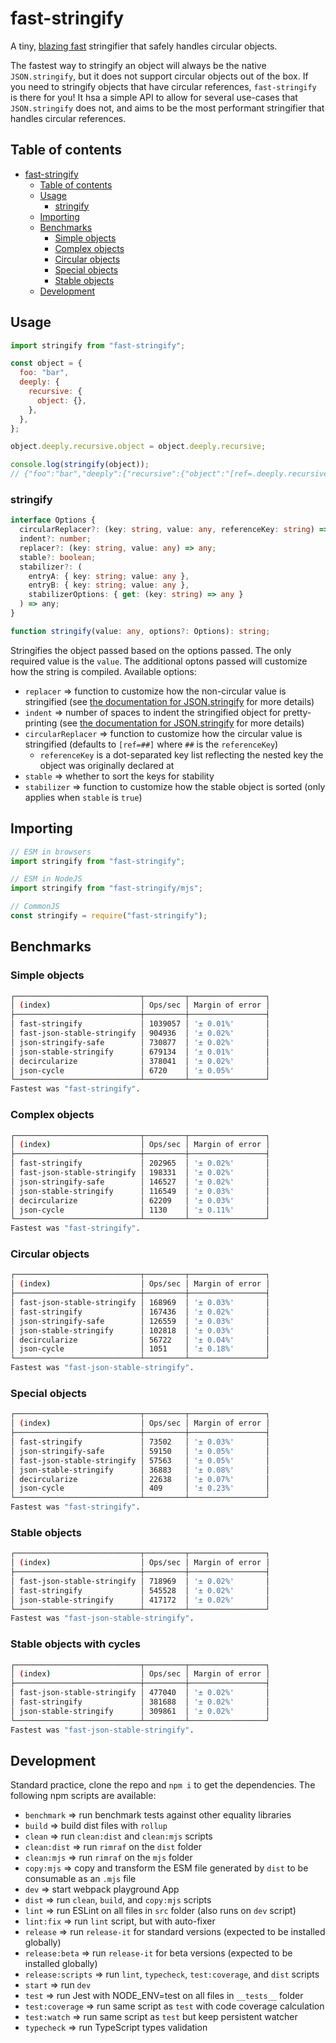 # fast-stringify

A tiny, [blazing fast](#benchmarks) stringifier that safely handles circular objects.

The fastest way to stringify an object will always be the native `JSON.stringify`, but it does not support circular objects out of the box. If you need to stringify objects that have circular references, `fast-stringify` is there for you! It hsa a simple API to allow for several use-cases that `JSON.stringify` does not, and aims to be the most performant stringifier that handles circular references.

## Table of contents

- [fast-stringify](#fast-stringify)
  - [Table of contents](#table-of-contents)
  - [Usage](#usage)
    - [stringify](#stringify)
  - [Importing](#importing)
  - [Benchmarks](#benchmarks)
    - [Simple objects](#simple-objects)
    - [Complex objects](#complex-objects)
    - [Circular objects](#circular-objects)
    - [Special objects](#special-objects)
    - [Stable objects](#stable-objects)
  - [Development](#development)

## Usage

```javascript
import stringify from "fast-stringify";

const object = {
  foo: "bar",
  deeply: {
    recursive: {
      object: {},
    },
  },
};

object.deeply.recursive.object = object.deeply.recursive;

console.log(stringify(object));
// {"foo":"bar","deeply":{"recursive":{"object":"[ref=.deeply.recursive]"}}}
```

### stringify

```ts
interface Options {
  circularReplacer?: (key: string, value: any, referenceKey: string) => any;
  indent?: number;
  replacer?: (key: string, value: any) => any;
  stable?: boolean;
  stabilizer?: (
    entryA: { key: string; value: any },
    entryB: { key: string; value: any },
    stabilizerOptions: { get: (key: string) => any }
  ) => any;
}

function stringify(value: any, options?: Options): string;
```

Stringifies the object passed based on the options passed. The only required value is the `value`. The additional optons passed will customize how the string is compiled. Available options:

- `replacer` => function to customize how the non-circular value is stringified (see [the documentation for JSON.stringify](https://developer.mozilla.org/en-US/docs/Web/JavaScript/Reference/Global_Objects/JSON/stringify) for more details)
- `indent` => number of spaces to indent the stringified object for pretty-printing (see [the documentation for JSON.stringify](https://developer.mozilla.org/en-US/docs/Web/JavaScript/Reference/Global_Objects/JSON/stringify) for more details)
- `circularReplacer` => function to customize how the circular value is stringified (defaults to `[ref=##]` where `##` is the `referenceKey`)
  - `referenceKey` is a dot-separated key list reflecting the nested key the object was originally declared at
- `stable` => whether to sort the keys for stability
- `stabilizer` => function to customize how the stable object is sorted (only applies when `stable` is `true`)

## Importing

```javascript
// ESM in browsers
import stringify from "fast-stringify";

// ESM in NodeJS
import stringify from "fast-stringify/mjs";

// CommonJS
const stringify = require("fast-stringify");
```

## Benchmarks

### Simple objects

```bash
┌────────────────────────────┬─────────┬─────────────────┐
│ (index)                    │ Ops/sec │ Margin of error │
├────────────────────────────┼─────────┼─────────────────┤
│ fast-stringify             │ 1039057 │ '± 0.01%'       │
│ fast-json-stable-stringify │ 904936  │ '± 0.02%'       │
│ json-stringify-safe        │ 730877  │ '± 0.02%'       │
│ json-stable-stringify      │ 679134  │ '± 0.01%'       │
│ decircularize              │ 378041  │ '± 0.02%'       │
│ json-cycle                 │ 6720    │ '± 0.05%'       │
└────────────────────────────┴─────────┴─────────────────┘
Fastest was "fast-stringify".
```

### Complex objects

```bash
┌────────────────────────────┬─────────┬─────────────────┐
│ (index)                    │ Ops/sec │ Margin of error │
├────────────────────────────┼─────────┼─────────────────┤
│ fast-stringify             │ 202965  │ '± 0.02%'       │
│ fast-json-stable-stringify │ 198331  │ '± 0.02%'       │
│ json-stringify-safe        │ 146527  │ '± 0.02%'       │
│ json-stable-stringify      │ 116549  │ '± 0.03%'       │
│ decircularize              │ 62209   │ '± 0.03%'       │
│ json-cycle                 │ 1130    │ '± 0.11%'       │
└────────────────────────────┴─────────┴─────────────────┘
Fastest was "fast-stringify".
```

### Circular objects

```bash
┌────────────────────────────┬─────────┬─────────────────┐
│ (index)                    │ Ops/sec │ Margin of error │
├────────────────────────────┼─────────┼─────────────────┤
│ fast-json-stable-stringify │ 168969  │ '± 0.03%'       │
│ fast-stringify             │ 167436  │ '± 0.02%'       │
│ json-stringify-safe        │ 126559  │ '± 0.03%'       │
│ json-stable-stringify      │ 102818  │ '± 0.03%'       │
│ decircularize              │ 56722   │ '± 0.04%'       │
│ json-cycle                 │ 1051    │ '± 0.18%'       │
└────────────────────────────┴─────────┴─────────────────┘
Fastest was "fast-json-stable-stringify".
```

### Special objects

```bash
┌────────────────────────────┬─────────┬─────────────────┐
│ (index)                    │ Ops/sec │ Margin of error │
├────────────────────────────┼─────────┼─────────────────┤
│ fast-stringify             │ 73502   │ '± 0.03%'       │
│ json-stringify-safe        │ 59150   │ '± 0.05%'       │
│ fast-json-stable-stringify │ 57563   │ '± 0.05%'       │
│ json-stable-stringify      │ 36883   │ '± 0.08%'       │
│ decircularize              │ 22638   │ '± 0.07%'       │
│ json-cycle                 │ 409     │ '± 0.23%'       │
└────────────────────────────┴─────────┴─────────────────┘
Fastest was "fast-stringify".
```

### Stable objects

```bash
┌────────────────────────────┬─────────┬─────────────────┐
│ (index)                    │ Ops/sec │ Margin of error │
├────────────────────────────┼─────────┼─────────────────┤
│ fast-json-stable-stringify │ 718969  │ '± 0.02%'       │
│ fast-stringify             │ 545528  │ '± 0.02%'       │
│ json-stable-stringify      │ 417172  │ '± 0.02%'       │
└────────────────────────────┴─────────┴─────────────────┘
Fastest was "fast-json-stable-stringify".
```

### Stable objects with cycles

```bash
┌────────────────────────────┬─────────┬─────────────────┐
│ (index)                    │ Ops/sec │ Margin of error │
├────────────────────────────┼─────────┼─────────────────┤
│ fast-json-stable-stringify │ 477040  │ '± 0.02%'       │
│ fast-stringify             │ 381688  │ '± 0.02%'       │
│ json-stable-stringify      │ 309861  │ '± 0.02%'       │
└────────────────────────────┴─────────┴─────────────────┘
Fastest was "fast-json-stable-stringify".
```

## Development

Standard practice, clone the repo and `npm i` to get the dependencies. The following npm scripts are available:

- `benchmark` => run benchmark tests against other equality libraries
- `build` => build dist files with `rollup`
- `clean` => run `clean:dist` and `clean:mjs` scripts
- `clean:dist` => run `rimraf` on the `dist` folder
- `clean:mjs` => run `rimraf` on the `mjs` folder
- `copy:mjs` => copy and transform the ESM file generated by `dist` to be consumable as an `.mjs` file
- `dev` => start webpack playground App
- `dist` => run `clean`, `build`, and `copy:mjs` scripts
- `lint` => run ESLint on all files in `src` folder (also runs on `dev` script)
- `lint:fix` => run `lint` script, but with auto-fixer
- `release` => run `release-it` for standard versions (expected to be installed globally)
- `release:beta` => run `release-it` for beta versions (expected to be installed globally)
- `release:scripts` => run `lint`, `typecheck`, `test:coverage`, and `dist` scripts
- `start` => run `dev`
- `test` => run Jest with NODE_ENV=test on all files in `__tests__` folder
- `test:coverage` => run same script as `test` with code coverage calculation
- `test:watch` => run same script as `test` but keep persistent watcher
- `typecheck` => run TypeScript types validation
